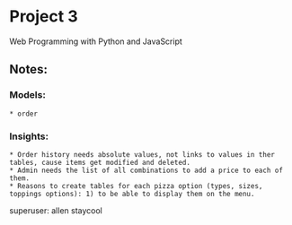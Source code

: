 # Project 3

Web Programming with Python and JavaScript

## Notes:

### Models:
    * order

### Insights:
    * Order history needs absolute values, not links to values in ther tables, cause items get modified and deleted.
    * Admin needs the list of all combinations to add a price to each of them.
    * Reasons to create tables for each pizza option (types, sizes, toppings options): 1) to be able to display them on the menu. 


superuser: allen staycool